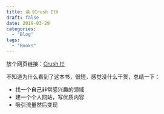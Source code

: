 ```yaml
---
title: 读《Crush It》
draft: false
date: 2019-03-29
categories:
  - "Blog"
tags:
  - "Books"
---
```


放个网页链接：[Crush It!](https://www.amazon.com/Crush-Time-Cash-Your-Passion/dp/0061914177)

不知道为什么看到了这本书，很短，感觉没什么干货，总结一下：

+ 找一个自己非常感兴趣的领域
+ 建一个个人网站，写优质内容
+ 吸引流量然后变现
